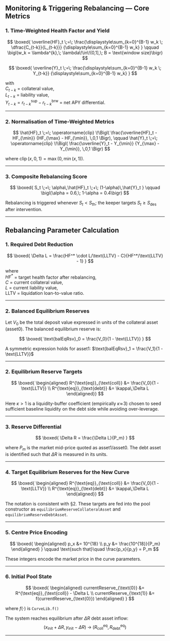 <!-- monitoring_and_triggering_formulas.md -->

## Monitoring & Triggering Rebalancing — Core Metrics  

### 1. Time-Weighted Health Factor and Yield  

$$
\boxed{
\overline{HF}_t \;=\;
\frac{\displaystyle\sum_{k=0}^{B-1} w_k \;
        \dfrac{C_{t-k}}{L_{t-k}}}
     {\displaystyle\sum_{k=0}^{B-1} w_k}
}
\qquad
\bigl(w_k = \lambda^{k},\; \lambda\!\in\!(0,1],\; B = \text{window size}\bigr)
$$

$$
\boxed{
\overline{Y}_t \;=\;
\frac{\displaystyle\sum_{k=0}^{B-1} w_k \; Y_{t-k}}
     {\displaystyle\sum_{k=0}^{B-1} w_k}
}
$$

with  
$C_{t-k}$ = collateral value,  
$L_{t-k}$ = liability value,  
$Y_{t-k} = r^{\text{sup}}_{t-k} - r^{\text{brw}}_{t-k}$ = net APY differential.

---

### 2. Normalisation of Time-Weighted Metrics  

$$
\hat{HF}_t \;=\;
\operatorname{clip}
\!\Bigl(
\frac{\overline{HF}_t - HF_{\min}}
     {HF_{\max} - HF_{\min}},
\,0,1
\Bigr),
\qquad
\hat{Y}_t \;=\;
\operatorname{clip}
\!\Bigl(
\frac{\overline{Y}_t - Y_{\min}}
     {Y_{\max} - Y_{\min}},
\,0,1
\Bigr)
$$

where $\operatorname{clip}(x,0,1)=\max\bigl(0,\min(x,1)\bigr)$.

---

### 3. Composite Rebalancing Score  

$$
\boxed{
S_t \;=\;
\alpha\,\hat{HF}_t \;+\; (1-\alpha)\,\hat{Y}_t
}
\qquad
\bigl(\alpha = 0.6,\; 1-\alpha = 0.4\bigr)
$$

Rebalancing is triggered whenever $S_t < S_{\text{th}}$; the keeper targets
$S_t \ge S_{\text{des}}$ after intervention.

---

## Rebalancing Parameter Calculation  

### 1. Required Debt Reduction  

$$
\boxed{
\Delta L = \frac{HF^* \cdot L/\text{LLTV} - C}{HF^*/\text{LLTV} - 1}
}
$$

where  
$HF^*$ = target health factor after rebalancing,  
$C$ = current collateral value,  
$L$ = current liability value,  
$\text{LLTV}$ = liquidation loan-to-value ratio.

---

### 2. Balanced Equilibrium Reserves  

Let $V_0$ be the total deposit value expressed in units of the collateral asset (asset0). The balanced equilibrium reserve is:

$$
\boxed{
\text{balEqRsv}_0 = \frac{V_0}{1 - \text{LLTV}}
}
$$

A symmetric expression holds for asset1: $\text{balEqRsv}_1 = \frac{V_1}{1 - \text{LLTV}}$

---

### 2. Equilibrium Reserve Targets  

$$
\boxed{
\begin{aligned}
R^{\text{eq}}_{\text{coll}} &= \frac{V_0}{1 - \text{LLTV}} \\
R^{\text{eq}}_{\text{debt}} &= \kappa\,\Delta L
\end{aligned}}
$$

Here $\kappa>1$ is a liquidity-buffer coefficient (empirically $\kappa\!\approx\!3$) chosen to seed sufficient baseline liquidity on the debt side while avoiding over-leverage.

---

### 3. Reserve Differential  

$$
\boxed{
\Delta R = \frac{\Delta L}{P_m}
}
$$

where $P_m$ is the market mid-price quoted as $\text{asset1}/\text{asset0}$. 
The debt asset is identified such that $\Delta R$ is measured in its units.

---

### 4. Target Equilibrium Reserves for the New Curve  

$$
\boxed{
\begin{aligned}
R^{\text{eq}}_{\text{coll}} &= \frac{V_0}{1 - \text{LLTV}} \\
R^{\text{eq}}_{\text{debt}} &= \kappa\,\Delta L
\end{aligned}}
$$

The notation is consistent with §2. These targets are fed into the pool constructor as `equilibriumReserveCollateralAsset` and `equilibriumReserveDebtAsset`.  

---

### 5. Centre Price Encoding  

$$
\boxed{
\begin{aligned}
p_x &= 10^{18} \\
p_y &= \frac{10^{18}}{P_m}
\end{aligned}
}
\qquad
\text{such that}\quad \frac{p_x}{p_y} = P_m
$$

These integers encode the market price in the curve parameters.

---

### 6. Initial Pool State  

$$
\boxed{
\begin{aligned}
currentReserve_{\text{0}} &= R^{\text{eq}}_{\text{coll}} - \Delta L \\
currentReserve_{\text{1}} &= f(currentReserve_{\text{0}})
\end{aligned}
}
$$

where $f(\cdot)$ is `CurveLib.f()`

The system reaches equilibrium after $\Delta R$ debt asset inflow:
$$(x_{\text{init}} + \Delta R,\, y_{\text{init}} - \Delta R) \;\longrightarrow\; (R^{\text{eq}}_{\text{coll}},\, R^{\text{eq}}_{\text{debt}})$$

---